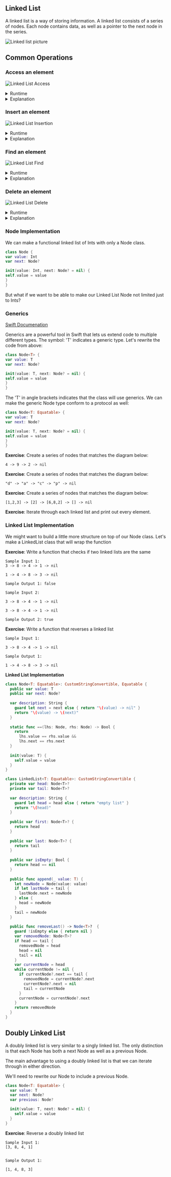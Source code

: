 
## Linked List


A linked list is a way of storing information.  A linked list consists of a series of nodes.  Each node contains data, as well as a pointer to the next node in the series.

![Linked list picture](https://upload.wikimedia.org/wikipedia/commons/6/6d/Singly-linked-list.svg)


## Common Operations

### Access an element

![Linked List Access](https://upload.wikimedia.org/wikipedia/commons/6/6d/Singly-linked-list.svg)

<details>
<summary>Runtime</summary>
O(n)
</details>

<details>
<summary>Explanation</summary>
In order to access the node at index 2, we need to   visit every node before it.
</details>  

### Insert an element

![Linked List Insertion](https://upload.wikimedia.org/wikipedia/commons/thumb/4/4b/CPT-LinkedLists-addingnode.svg/474px-CPT-LinkedLists-addingnode.svg.png)


<details>
<summary>Runtime</summary>
O(1)
</details>


<details>
<summary>Explanation</summary>
We can insert a node in constant time by changing the   pointer of the previous node to point to the new   node.
</details>  


### Find an element

![Linked List Find](https://upload.wikimedia.org/wikipedia/commons/6/6d/Singly-linked-list.svg)

<details>
<summary>Runtime</summary>
O(n)
</details>


<details>
<summary>Explanation</summary>
In order to find an element, we have to look at each   node in the linked list.
</details>


### Delete an element

![Linked List Delete](https://modernpathshala.com/Images/singly-linked-list/Article/276195620161604035916Delete-Node-In-Linked-List.JPG)


<details>
<summary>Runtime</summary>
O(1)
</details>


<details>
<summary>Explanation</summary>
We need to change the pointer of a node to the node   after the node we want to delete.
</details>


### Node Implementation

We can make a functional linked list of Ints with only a Node class.

```swift
class Node {
var value: Int
var next: Node?

init(value: Int, next: Node? = nil) {
self.value = value
}
}
```

But what if we want to be able to make our Linked List Node not limited just to Ints?

### Generics

[Swift Documenation](https://developer.apple.com/library/content/documentation/Swift/Conceptual/Swift_Programming_Language/Generics.html)

Generics are a powerful tool in Swift that lets us extend code to multiple different types.  The symbol: 'T' indicates a generic type.  Let's rewrite the code from above:

```swift
class Node<T> {
var value: T
var next: Node?

init(value: T, next: Node? = nil) {
self.value = value
}
}
```

The 'T' in angle brackets indicates that the class will use generics.  We can make the generic Node type conform to a protocol as well:

```swift
class Node<T: Equatable> {
var value: T
var next: Node?

init(value: T, next: Node? = nil) {
self.value = value
}
}
```

**Exercise**:  Create a series of nodes that matches the diagram below:

```
4 -> 9 -> 2 -> nil
```

**Exercise**:  Create a series of nodes that matches the diagram below:

```
"d" -> "a" -> "c" -> "p" -> nil
```

**Exercise**:  Create a series of nodes that matches the diagram below:

```
[1,2,3] -> [2] -> [6,8,2] -> [] -> nil
```


**Exercise**: Iterate through each linked list and print out every element.


### Linked List Implementation

We might want to build a little more structure on top of our Node class.  Let's make a LinkedList class that will wrap the function

**Exercise**: Write a function that checks if two linked lists are the same

```
Sample Input 1:
3 -> 8 -> 4 -> 1 -> nil

1 -> 4 -> 8 -> 3 -> nil

Sample Output 1: false

Sample Input 2:

3 -> 8 -> 4 -> 1 -> nil

3 -> 8 -> 4 -> 1 -> nil

Sample Output 2: true
```

**Exercise**: Write a function that reverses a linked list

```
Sample Input 1:

3 -> 8 -> 4 -> 1 -> nil

Sample Output 1:

1 -> 4 -> 8 -> 3 -> nil
```

**Linked List Implementation**  
  
```swift 
class Node<T: Equatable>: CustomStringConvertible, Equatable {
  public var value: T
  public var next: Node?
  
  var description: String {
    guard let next = next else { return "\(value) -> nil" }
    return "\(value) -> \(next)"
  }
  
  static func ==(lhs: Node, rhs: Node) -> Bool {
    return
      lhs.value == rhs.value &&
      lhs.next == rhs.next
  }
  
  init(value: T) {
    self.value = value
  }
}

class LinkedList<T: Equatable>: CustomStringConvertible {
  private var head: Node<T>?
  private var tail: Node<T>?
  
  var description: String {
    guard let head = head else { return "empty list" }
    return "\(head)"
  }
  
  public var first: Node<T>? {
    return head
  }
  
  public var last: Node<T>? {
    return tail
  }
  
  public var isEmpty: Bool {
    return head == nil
  }
  
  public func append(_ value: T) {
    let newNode = Node(value: value)
    if let lastNode = tail {
      lastNode.next = newNode
    } else {
      head = newNode
    }
    tail = newNode
  }
  
  public func removeLast() -> Node<T>?  {
    guard !isEmpty else { return nil }
    var removedNode: Node<T>?
    if head == tail {
      removedNode = head
      head = nil
      tail = nil
    }
    var currentNode = head
    while currentNode != nil {
      if currentNode?.next == tail {
        removedNode = currentNode?.next
        currentNode?.next = nil
        tail = currentNode
      }
      currentNode = currentNode?.next
    }
    return removedNode
  }
}
```

## Doubly Linked List

A doubly linked list is very similar to a singly linked list. The only distinction is that each Node has both a next Node as well as a previous Node.

The main advantage to using a doubly linked list is that we can iterate through in either direction.

We'll need to rewrite our Node to include a previous Node.

```swift
class Node<T: Equatable> {
  var value: T
  var next: Node?
  var previous: Node?

  init(value: T, next: Node? = nil) {
    self.value = value
  }
}
```

**Exercise**: Reverse a doubly linked list

```
Sample Input 1:
[3, 8, 4, 1]


Sample Output 1:

[1, 4, 8, 3]
```




